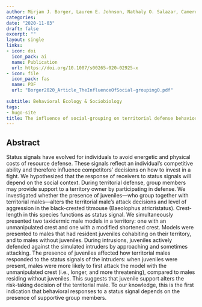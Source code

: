 ```yaml
---
author: Mirjam J. Borger, Lauren E. Johnson, Nathaly O. Salazar, Cameron L. Dreghorn, Jan Komdeur & Troy G. Murphy    
categories:
date: "2020-11-03"
draft: false
excerpt: ""
layout: single
links:
- icon: doi
  icon_pack: ai
  name: Publication
  url: https://doi.org/10.1007/s00265-020-02925-x
- icon: file
  icon_pack: fas
  name: PDF
  url: "Borger2020_Article_TheInfluenceOfSocial-groupingO.pdf"
  
subtitle: Behavioral Ecology & Sociobiology 
tags:
- hugo-site
title: The influence of social-grouping on territorial defense behavior in the black-crested titmouse (Baeolophus atricristatus)
---
```


## Abstract


Status signals have evolved for individuals to avoid energetic and physical costs of resource defense. These signals reflect an individual’s competitive ability and therefore influence competitors’ decisions on how to invest in a fight. We hypothesized that the response of receivers to status signals will depend on the social context. During territorial defense, group members may provide support to a territory owner by participating in defense. We investigated whether the presence of juveniles—who group together with territorial males—alters the territorial male’s attack decisions and level of aggression in the black-crested titmouse (Baeolophus atricristatus). Crest-length in this species functions as status signal. We simultaneously presented two taxidermic male models in a territory: one with an unmanipulated crest and one with a modified shortened crest. Models were presented to males that had resident juveniles cohabiting on their territory, and to males without juveniles. During intrusions, juveniles actively defended against the simulated intruders by approaching and sometimes attacking. The presence of juveniles affected how territorial males responded to the status signals of the intruders: when juveniles were present, males were more likely to first attack the model with the unmanipulated crest (i.e., longer, and more threatening), compared to males residing without juveniles. This suggests that juvenile support alters the risk-taking decision of the territorial male. To our knowledge, this is the first indication that behavioral responses to a status signal depends on the presence of supportive group members.
